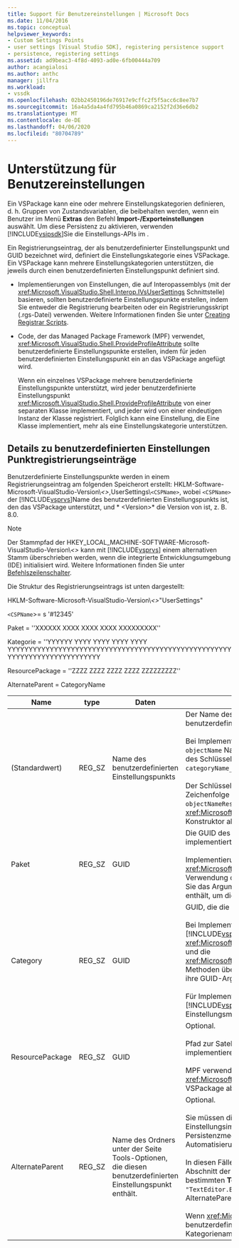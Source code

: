 ```yaml
---
title: Support für Benutzereinstellungen | Microsoft Docs
ms.date: 11/04/2016
ms.topic: conceptual
helpviewer_keywords:
- Custom Settings Points
- user settings [Visual Studio SDK], registering persistence support
- persistence, registering settings
ms.assetid: ad9beac3-4f8d-4093-ad0e-6fb00444a709
author: acangialosi
ms.author: anthc
manager: jillfra
ms.workload:
- vssdk
ms.openlocfilehash: 02bb2450196de76917e9cffc2f5f5acc6c8ee7b7
ms.sourcegitcommit: 16a4a5da4a4fd795b46a0869ca2152f2d36e6db2
ms.translationtype: MT
ms.contentlocale: de-DE
ms.lasthandoff: 04/06/2020
ms.locfileid: "80704789"
---
```

# <a name="support-for-user-settings"></a>Unterstützung für Benutzereinstellungen
Ein VSPackage kann eine oder mehrere Einstellungskategorien definieren, d. h. Gruppen von Zustandsvariablen, die beibehalten werden, wenn ein Benutzer im Menü **Extras** den Befehl **Import-/Exporteinstellungen** auswählt. Um diese Persistenz zu aktivieren, verwenden [!INCLUDE[vsipsdk](../../extensibility/includes/vsipsdk_md.md)]Sie die Einstellungs-APIs im .

 Ein Registrierungseintrag, der als benutzerdefinierter Einstellungspunkt und GUID bezeichnet wird, definiert die Einstellungskategorie eines VSPackage. Ein VSPackage kann mehrere Einstellungskategorien unterstützen, die jeweils durch einen benutzerdefinierten Einstellungspunkt definiert sind.

- Implementierungen von Einstellungen, die auf Interopassemblys (mit der <xref:Microsoft.VisualStudio.Shell.Interop.IVsUserSettings> Schnittstelle) basieren, sollten benutzerdefinierte Einstellungspunkte erstellen, indem Sie entweder die Registrierung bearbeiten oder ein Registrierungsskript (.rgs-Datei) verwenden. Weitere Informationen finden Sie unter [Creating Registrar Scripts](/cpp/atl/creating-registrar-scripts).

- Code, der das Managed Package Framework (MPF) verwendet, <xref:Microsoft.VisualStudio.Shell.ProvideProfileAttribute> sollte benutzerdefinierte Einstellungspunkte erstellen, indem für jeden benutzerdefinierten Einstellungspunkt ein an das VSPackage angefügt wird.

     Wenn ein einzelnes VSPackage mehrere benutzerdefinierte Einstellungspunkte unterstützt, wird jeder benutzerdefinierte Einstellungspunkt <xref:Microsoft.VisualStudio.Shell.ProvideProfileAttribute> von einer separaten Klasse implementiert, und jeder wird von einer eindeutigen Instanz der Klasse registriert. Folglich kann eine Einstellung, die Eine Klasse implementiert, mehr als eine Einstellungskategorie unterstützen.

## <a name="custom-settings-point-registry-entry-details"></a>Details zu benutzerdefinierten Einstellungen Punktregistrierungseinträge
 Benutzerdefinierte Einstellungspunkte werden in einem Registrierungseintrag am folgenden Speicherort erstellt: HKLM-Software-Microsoft-VisualStudio-Version\\*\<>*,UserSettings\\`<CSPName>`, wobei `<CSPName>` der [!INCLUDE[vsprvs](../../code-quality/includes/vsprvs_md.md)]Name des benutzerdefinierten Einstellungspunkts ist, den das VSPackage unterstützt, und * \<Version>* die Version von ist, z. B. 8.0.

> [!NOTE]
> Der Stammpfad der HKEY_LOCAL_MACHINE-SOFTWARE-Microsoft-VisualStudio-Version\\*\<>* kann mit [!INCLUDE[vsprvs](../../code-quality/includes/vsprvs_md.md)] einem alternativen Stamm überschrieben werden, wenn die integrierte Entwicklungsumgebung (IDE) initialisiert wird. Weitere Informationen finden Sie unter [Befehlszeilenschalter](../../extensibility/command-line-switches-visual-studio-sdk.md).

 Die Struktur des Registrierungseintrags ist unten dargestellt:

 HKLM-Software-Microsoft-VisualStudio-Version\\*\<>*"UserSettings"

 `<CSPName`>= s '#12345'

 Paket = ''XXXXXX XXXX XXXX XXXX XXXXXXXXX''

 Kategorie = ''YYYYYY YYYY YYYY YYYY YYYY YYYYYYYYYYYYYYYYYYYYYYYYYYYYYYYYYYYYYYYYYYYYYYYYYYYYYYYYYYYYYYYYYYYYYYYYYYY

 ResourcePackage = ''ZZZZ ZZZZ ZZZZ ZZZZ ZZZZZZZZZ''

 AlternateParent = CategoryName

| Name | type | Daten | BESCHREIBUNG |
|-----------------|--------| - | - |
| (Standardwert) | REG_SZ | Name des benutzerdefinierten Einstellungspunkts | Der Name des `<CSPName` Schlüssels,>, ist der nicht lokalisierte Name des benutzerdefinierten Einstellungspunkts.<br /><br /> Bei Implementierungen, die auf MPF basieren, wird `categoryName` der `objectName` Name <xref:Microsoft.VisualStudio.Shell.ProvideProfileAttribute> des Schlüssels durch Kombinieren der und Argumente des Konstruktors in `categoryName_objectName`ermittelt.<br /><br /> Der Schlüssel kann leer sein oder die Referenz-ID auf die lokalisierte Zeichenfolge in einer Satelliten-DLL enthalten. Dieser Wert wird `objectNameResourceID` aus dem <xref:Microsoft.VisualStudio.Shell.ProvideProfileAttribute> Argument an den Konstruktor abgerufen. |
| Paket | REG_SZ | GUID | Die GUID des VSPackage, das den benutzerdefinierten Einstellungspunkt implementiert.<br /><br /> Implementierungen, die auf <xref:Microsoft.VisualStudio.Shell.ProvideProfileAttribute> MPF unter Verwendung der `objectType` Klasse basieren, verwenden <xref:System.Type> Sie das Argument des Konstruktors, das die VSPackages und die Reflektion enthält, um diesen Wert zu erhalten. |
| Category | REG_SZ | GUID | GUID, die die Einstellungskategorie identifiziert.<br /><br /> Bei Implementierungen, die auf Interopassemblys basieren, kann dieser Wert [!INCLUDE[vsprvs](../../code-quality/includes/vsprvs_md.md)] eine beliebig ausgewählte GUID sein, die die IDE an die <xref:Microsoft.VisualStudio.Shell.Interop.IVsUserSettings.ExportSettings%2A> und die <xref:Microsoft.VisualStudio.Shell.Interop.IVsUserSettings.ImportSettings%2A> Methoden übergibt. Alle Implementierungen dieser beiden Methoden sollten ihre GUID-Argumente überprüfen.<br /><br /> Für Implementierungen, die auf MPF basieren, <xref:System.Type> wird diese [!INCLUDE[vsprvs](../../code-quality/includes/vsprvs_md.md)] GUID von der Klasse abgerufen, die den Einstellungsmechanismus implementiert. |
| ResourcePackage | REG_SZ | GUID | Optional.<br /><br /> Pfad zur Satelliten-DLL, die lokalisierte Zeichenfolgen enthält, wenn das implementierende VSPackage sie nicht liefert.<br /><br /> MPF verwendet Reflektion, um die richtige <xref:Microsoft.VisualStudio.Shell.ProvideProfileAttribute> Ressource VSPackage abzusondern, sodass die Klasse dieses Argument nicht setzt. |
| AlternateParent | REG_SZ | Name des Ordners unter der Seite Tools-Optionen, die diesen benutzerdefinierten Einstellungspunkt enthält. | Optional.<br /><br /> Sie müssen diesen Wert nur festlegen, wenn eine Einstellungsimplementierung **Tools-Optionsseiten** unterstützt, die den Persistenzmechanismus im [!INCLUDE[vsipsdk](../../extensibility/includes/vsipsdk_md.md)] nicht den Mechanismus im Automatisierungsmodell zum Speichern des Status verwenden.<br /><br /> In diesen Fällen ist der Wert im `topic` AlternateParent-Schlüssel der Abschnitt der Zeichenfolge, der `topic.sub-topic` zum Identifizieren der bestimmten **ToolsOptions-Seite** verwendet wird. Für die Seite `"TextEditor.Basic"` **ToolsOptions** wäre der Wert `"TextEditor"`von AlternateParent beispielsweise .<br /><br /> Wenn <xref:Microsoft.VisualStudio.Shell.ProvideProfileAttribute> der benutzerdefinierte Einstellungspunkt generiert wird, entspricht er dem Kategorienamen. |
